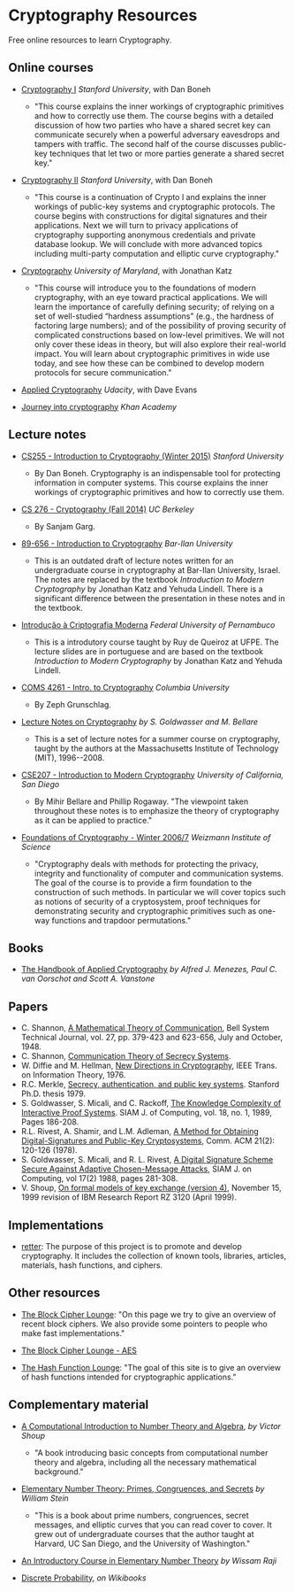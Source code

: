 Cryptography Resources
======================

Free online resources to learn Cryptography.

Online courses
-------

- [Cryptography I](https://www.coursera.org/course/crypto) *Stanford University*, with Dan Boneh
	- "This course explains the inner workings of cryptographic primitives and how to correctly use them. The course begins with a detailed discussion of how two parties who have a shared secret key can communicate securely when a powerful adversary eavesdrops and tampers with traffic. The second half of the course discusses public-key techniques that let two or more parties generate a shared secret key."

- [Cryptography II](https://www.coursera.org/course/crypto2) *Stanford University*, with Dan Boneh
	- "This course is a continuation of Crypto I and explains the inner workings of public-key systems and cryptographic protocols. The course begins with constructions for digital signatures and their applications. Next we will turn to privacy applications of cryptography supporting anonymous credentials and private database lookup. We will conclude with more advanced topics including multi-party computation and elliptic curve cryptography."

- [Cryptography](https://www.coursera.org/course/cryptography) *University of Maryland*, with Jonathan Katz
	- "This course will introduce you to the foundations of modern cryptography, with an eye toward practical applications. We will learn the importance of carefully defining security; of relying on a set of well-studied “hardness assumptions” (e.g., the hardness of factoring large numbers); and of the possibility of proving security of complicated constructions based on low-level primitives. We will not only cover these ideas in theory, but will also explore their real-world impact. You will learn about cryptographic primitives in wide use today, and see how these can be combined to develop modern protocols for secure communication."

- [Applied Cryptography](https://www.udacity.com/course/cs387) *Udacity*, with Dave Evans

- [Journey into cryptography](https://www.khanacademy.org/computing/computer-science/cryptography) *Khan Academy*

Lecture notes
-------------

- [CS255 - Introduction to Cryptography (Winter 2015)](http://crypto.stanford.edu/~dabo/cs255) *Stanford University*
	- By Dan Boneh. Cryptography is an indispensable tool for protecting information in computer systems. This course explains the inner workings of cryptographic primitives and how to correctly use them.

- [CS 276 - Cryptography (Fall 2014)](http://www.cs.berkeley.edu/~sanjamg/classes/cs276-fall14/) *UC Berkeley*
	- By Sanjam Garg.

- [89-656 - Introduction to Cryptography](http://u.cs.biu.ac.il/~lindell/89-656/Intro-to-crypto-89-656.pdf) *Bar-Ilan University*
	- This is an outdated draft of lecture notes written for an undergraduate course in cryptography at Bar-Ilan University, Israel. The notes are replaced by the textbook *Introduction to Modern Cryptography* by Jonathan Katz and Yehuda Lindell. There is a significant difference between the presentation in these notes and in the textbook.

- [Introdução à Criptografia Moderna](https://www.dropbox.com/sh/bjoirssm8lhad18/AADmr-ABVb0eW3oSysUQrbKPa?dl=0) *Federal University of Pernambuco*
	- This is a introdutory course taught by Ruy de Queiroz at UFPE. The lecture slides are in portuguese and are based on the textbook *Introduction to Modern Cryptography* by Jonathan Katz and Yehuda Lindell.

- [COMS 4261 - Intro. to Cryptography](http://www1.cs.columbia.edu/~zeph/4261/lectures/) *Columbia University*
	- By Zeph Grunschlag.

- [Lecture Notes on Cryptography](http://cseweb.ucsd.edu/~mihir/papers/gb.html) *by S. Goldwasser and M. Bellare*
	- This is a set of lecture notes for a summer course on cryptography, taught by the authors at the Massachusetts Institute of Technology (MIT), 1996--2008. 

- [CSE207 - Introduction to Modern Cryptography](http://cseweb.ucsd.edu/~mihir/cse207/classnotes.html) *University of California, San Diego*
	- By Mihir Bellare and Phillip Rogaway. "The viewpoint taken throughout these notes is to emphasize the theory of cryptography as it can be applied to practice."

- [Foundations of Cryptography - Winter 2006/7](http://www.wisdom.weizmann.ac.il/~naor/COURSE/foundations_of_crypto.html) *Weizmann Institute of Science*
	- "Cryptography deals with methods for protecting the privacy, integrity and functionality of computer and communication systems. The goal of the course is to provide a firm foundation to the construction of such methods. In particular we will cover topics such as notions of security of a cryptosystem, proof techniques for demonstrating security and cryptographic primitives such as one-way functions and trapdoor permutations."

Books
-----

- [The Handbook of Applied Cryptography](http://cacr.uwaterloo.ca/hac/) *by Alfred J. Menezes, Paul C. van Oorschot and Scott A. Vanstone*

Papers
------

- C. Shannon, [A Mathematical Theory of Communication](http://cm.bell-labs.com/cm/ms/what/shannonday/paper.html), Bell System Technical Journal, vol. 27, pp. 379-423 and 623-656, July and October, 1948.
- C. Shannon, [Communication Theory of Secrecy Systems](http://www.cs.ucla.edu/%7Ejkong/research/security/shannon1949.pdf).
- W. Diffie and M. Hellman, [New Directions in Cryptography](http://www.cs.berkeley.edu/~christos/classics/diffiehellman.pdf), IEEE Trans. on Information Theory, 1976.
- R.C. Merkle, [Secrecy, authentication, and public key systems](http://www.merkle.com/papers/Thesis1979.pdf). Stanford Ph.D. thesis 1979.
- S. Goldwasser, S. Micali, and C. Rackoff, [The Knowledge Complexity of Interactive Proof Systems](http://groups.csail.mit.edu/cis/pubs/shafi/1989-siamjc.pdf). SIAM J. of Computing, vol. 18, no. 1, 1989, Pages 186-208. 
- R.L. Rivest, A. Shamir, and L.M. Adleman, [A Method for Obtaining Digital-Signatures and Public-Key Cryptosystems](http://theory.lcs.mit.edu/~rivest/rsapaper.ps), Comm. ACM 21(2): 120-126 (1978). 
- S. Goldwasser, S. Micali, and R. L. Rivest, [A Digital Signature Scheme Secure Against Adaptive Chosen-Message Attacks](http://www.wisdom.weizmann.ac.il/~naor/COURSE/gomiri.ps), SIAM J. on Computing, vol 17(2) 1988, pages 281-308. 
- V. Shoup, [On	formal	models	of	key	exchange (version 4)](http://shoup.net/papers/skey.pdf), November 15, 1999 revision of IBM Research Report RZ 3120 (April 1999).

Implementations
---------------

- [retter](https://github.com/MaciejCzyzewski/retter): The purpose of this project is to promote and develop cryptography. It includes the collection of known tools, libraries, articles, materials, hash functions, and ciphers.

Other resources
---------------

- [The Block Cipher Lounge](http://www2.mat.dtu.dk/people/Lars.R.Knudsen/bc.html): "On this page we try to give an overview of recent block ciphers. We also provide some pointers to people who make fast implementations."

- [The Block Cipher Lounge - AES](http://www2.mat.dtu.dk/people/Lars.R.Knudsen/aes.html)

- [The Hash Function Lounge](http://www.larc.usp.br/~pbarreto/hflounge.html): "The goal of this site is to give an overview of hash functions intended for cryptographic applications."

Complementary material
----------------------

- [A Computational Introduction to Number Theory and Algebra](http://shoup.net/ntb/), *by Victor Shoup*
	- "A book introducing basic concepts from computational number theory and algebra, including all the necessary mathematical background."

- [Elementary Number Theory: Primes, Congruences, and Secrets](http://wstein.org/ent/ent.pdf) *by William Stein* 
	- "This is a book about prime numbers, congruences, secret messages, and elliptic curves that you can read cover to cover. It grew out of undergraduate courses that the author taught at Harvard, UC San Diego, and the University of Washington."

- [An Introductory Course in Elementary Number Theory](http://www.saylor.org/site/wp-content/uploads/2013/05/An-Introductory-in-Elementary-Number-Theory.pdf) *by Wissam Raji*

- [Discrete Probability](http://en.wikibooks.org/wiki/High_School_Mathematics_Extensions/Discrete_Probability), *on Wikibooks*
